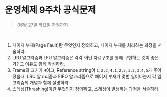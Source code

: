 # 운영체제 9주차 공식문제

> 06월 27일 화요일 자정까지

<br>

1. 페이지 부재(Page Fault)란 무엇인지 정의하고, 페이지 부재를 처리하는 과정을 서술하라.
2. LRU 알고리즘과 LFU 알고리즘은 각각 어떤 자료구조를 통해 구현하는 것이 좋은가? 그 이유도 함께 작성하라.
3. Frame의 크기가 `4`이고, Reference string이 `1,2,3,4,1,2,5,1,2,3,4,5`가 주어졌을때,
   LRU 알고리즘과 FIFO 알고리즘으로 페이지 부재가 몇번 일어나는지 각 알고리즘의 개념과 함께 설명하라.
4. 스레싱(Thrashing)이란 무엇인지 정의하고, 스레싱이 발생하는 과정을 서술하라.

